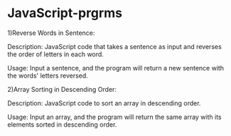 # JavaScript-prgrms
1)Reverse Words in Sentence:

Description: JavaScript code that takes a sentence as input and reverses the order of letters in each word.

Usage: Input a sentence, and the program will return a new sentence with the words' letters reversed.


2)Array Sorting in Descending Order:

Description: JavaScript code to sort an array in descending order.

Usage: Input an array, and the program will return the same array with its elements sorted in descending order.
